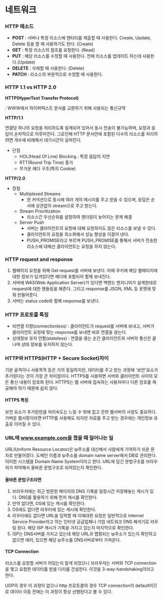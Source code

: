 # 네트워크



### HTTP 메소드

- **POST** : 서버나 특정 리소스에 엔티티를 제출할 때 사용한다. Create, Update, Delete 등을 할 때 사용하기도 한다. (Create)
- **GET** : 특정 리소스의 참조를 요청한다. (Read)
- **PUT** : 해당 리소스를 수정할 때 사용한다. 전체 리소스를 업데이트 하는데 사용한다.(Update)
- **DELETE** : 삭제할 때 사용한다. (Delete)
- **PATCH** : 리소스의 부분적으로 수정할 때 사용한다.



### HTTP 1.1 vs HTTP 2.0

**HTTP(HyperText Transfer Protocol)**

: WWW에서 하이퍼텍스트 문서를 교환하기 위해 사용되는 통신규약

**HTTP/1.1**

연결당 하나의 요청을 처리하도록 설계되어 있어서 동시 전송이 불가능하며, 요청과 응답이 순차적으로 이루어진다. 그로인해 HTTP 문서안에 포함된 다수의 리소스를 처리하려면 개수에 비례해서 대기시간이 길어진다.

- 단점
  - HOL(Head Of Line) Blocking : 특정 읍답의 지연
  - RTT(Round Trip Time) 증가
  - 무거운 헤더 구조(특히 Cookie)



**HTTP/2.0**

- 장점
  - Multiplexed Streams
    - 한 커넥션으로 동시에 여러 개의 메시지를 주고 받을 수 있으며, 응답은 순서에 상관없이 stream으로 주고 받는다.
  - Stream Prioritization
    - 리소스간 우선순위를 설정하여 렌더링이 늦어지는 문제 해결
  - Server Push
    - 서버는 클라이언트의 요청에 대해 요청하지도 않은 리소스를 보낼 수 있다.
    - 클라이언트의 요청을 최소화해서 성능 향상을 이끌어 낸다.
    - PUSH_PROMISE라고 부르며 PUSH_PROMISE를 통해서 서버가 전송한 리소스에 대해선 클라이언트는 요청을 하지 않는다.



### HTTP request and response

1. 웹페이지 요청을 위해 Get request를 서버에 보낸다. 이때 쿠키에 해당 웹페이지에 대한 정보가 담겨있다면 헤더에 포함되어 함께 보내진다.
2. 서버에 WAS(Web Application Server)가 있다면 백엔드 엔지니어가 설계한대로 request에 대한 핸들링을 해준다. 그리고 response를 JSON, XML 등 포맷에 맞춰 만들어준다.
3. 서버는 status code와 함께 response를 보낸다.



###  HTTP 프로토콜 특징

- 비연결 지향(connectionless) : 클라이언트가 request를 서버에 보내고, 서버가 클라이언트 요청에 맞는 response를 보내면 바로 연결을 끊는다.
- 상태정보 유지 안함(stateless) : 연결을 끊는 순간 클라이언트와 서버의 통신은 끝나며 상태 정보를 유지하지 않는다.



### HTTP와 HTTPS(HTTP + Secure Socket)차이

기본 골격이나 사용목적 등은 거의 동일하지만, 데이터를 주고 받는 과정에 '보안'요소가 추가된다는 것이 가장 큰 차이점이다. HTTPS를 사용하면 서버와 클라이언트 사이의 모든 통신 내용이 암호화 된다. HTTPS는 웹 서버에 접속하는 사용자마다 다른 암호를 제공해야 하기 때문에 쉽지 않다.

#### HTTPS 특징

보안 요소가 추가된만큼 처리속도는 느릴 수 밖에 없고 관련 웹서버의 사양도 중요하다. 가벼운 웹서핑이라면 HTTP를 사용해도 되지만 자료를 주고 받는 경우에는 개인정보 유출로 이어질 수 있다. 



### URL에 www.example.com을 쳤을 때 일어나는 일

URL(Uniform Resource Locator)은 ip주소를 대신해서 사람에게 기억하기 쉬운 문자로 만들어졌다. 도메인 이름과 ip주소를 domain name server에서 DB로 관리한다. 이러한 시스템을 Domain Name System이라고 한다. URL에 담긴 문법구조를 브라우저가 파악해서 올바른 문법구조로 되어있는지 확인한다.

#### 올바른 문법구조라면

1. 브라우저에는 최근 방문한 페이지의 DNS 기록을 일정시간 저장해놓는 캐시가 있다. DNS를 활용하기 위해 먼저 캐시를 확인한다.
2. 만약 없다면, OS에 있는 캐시를 확인한다.
3. OS에도 없다면 라우터에 있는 캐시에 확인한다.
4. 라우터에도 없다면 URL을 입력할 때 이에대한 요청은 일반적으로 Internet Service Provider라고 하는 인터넷 공급업체나 기업 네트워크 DNS 해석기로 라우팅 된다. 해당 ISP 캐시가 기록을 가지고 있는지 마지막으로 확인한다.
5. ISP는 DNS서버를 가지고 있는데 해당 URL과 맵핑되는 ip주소가 있는지 확인하고 없으면 에러, 있으면 해당 ip주소를 DNS서버로부터 가져온다.



#### TCP Connection

리소스를 요청할 서버가 어딨는지 알게 되었으니 브라우저는 서버와 TCP connection을 맺고 요청한 데이터를 받을 다리를 건설한다. 이것을 3-way-handshaking이라고 한다. 

UDP의 경우 이 과정이 없으나 http 프로토콜의 경우 TCP connection이 default이므로 데이터 이동 전에는 이 과정이 항상 선행된다고 볼 수 있다.



